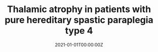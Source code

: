 ---
title: "Thalamic atrophy in patients with pure hereditary spastic paraplegia type 4"
authors:
- Francisco J. Navas Sánchez
- Alberto Fernández Pena
- Daniel Martín de Blas
- Yasser Alemán Gómez
- Luis Marcos Vidal
- Juan A. Guzmán de Villoria
- Pilar Fernández García
- Julia Romero
- Irene Catalina
- Laura Lillo
- José L. Muñóz Blanco
- Andrés Ordóñez Ugalde
- Beatriz Quintáns
- Julio Pardo
- María Jesús Sobrido
- Susana Carmona
- Francisco Grandas
- Manuel Desco
date: "2021-01-01T00:00:00Z"
doi: ""
publishDate: "2021-01-01T00:00:00Z"
publication_types: ["2"]
publication: "In *Journal of Neurology*"
tags:
- Otros
featured: false
links:
- name: Enlace al artículo
  url: https://link.springer.com/article/10.1007/s00415-020-10387-4
---